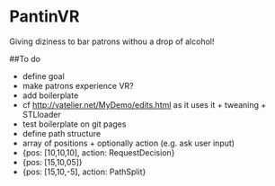 # PantinVR
Giving diziness to bar patrons withou a drop of alcohol!

##To do
* define goal
 * make patrons experience VR?
* add boilerplate
 * cf http://vatelier.net/MyDemo/edits.html as it uses it + tweaning + STLloader
* test boilerplate on git pages
* define path structure
 * array of positions + optionally action (e.g. ask user input)
  * {pos: [10,10,10], action: RequestDecision}
  * {pos: [15,10,05]}
  * {pos: [15,10,-5], action: PathSplit}
